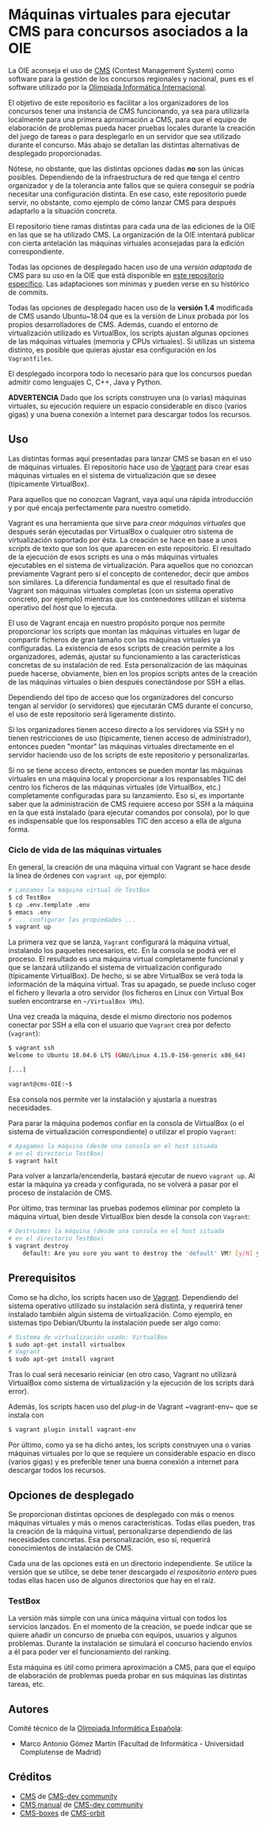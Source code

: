 # Máquinas virtuales para ejecutar CMS para concursos asociados a la OIE

La OIE aconseja el uso de [CMS](https://github.com/cms-dev/cms) (Contest 
Management System) como software para la gestión de los concursos regionales
y nacional, pues es el software utilizado por la
[Olimpiada Informática Internacional](https://ioinformatics.org/).

El objetivo de este repositorio es facilitar a los organizadores de los
concursos tener una instancia de CMS funcionando, ya sea para utilizarla
localmente para una primera aproximación a CMS, para que el equipo
de elaboración de problemas pueda hacer pruebas locales durante 
la creación del juego de tareas o para desplegarlo en un servidor
que sea utilizado durante el concurso. Más abajo se detallan las
distintas alternativas de desplegado proporcionadas.

Nótese, no obstante, que las distintas opciones dadas **no** son
las únicas posibles. Dependiendo de la infraestructura de red que tenga el centro
organizador y de la tolerancia ante fallos que se quiera conseguir se podría
necesitar una configuración distinta. En ese caso, este repositorio puede servir,
no obstante, como ejemplo de cómo lanzar CMS para después adaptarlo a la situación
concreta.

El repositorio tiene ramas distintas para cada una de las ediciones
de la OIE en las que se ha utilizado CMS. La organización de la OIE intentará
publicar con cierta antelación las máquinas virtuales aconsejadas para
la edición correspondiente.

Todas las opciones de desplegado hacen uso de una *versión adaptada* de CMS
para su uso en la OIE que está disponible en
[este repositorio específico](https://github.com/olimpiada-informatica/cms). Las
adaptaciones son mínimas y pueden verse en su histórico de commits.

Todas las opciones de desplegado hacen uso de la **versión 1.4** modificada de CMS usando
Ubuntu~18.04 que es la versión de Linux probada por los propios desarrolladores de
CMS. Además, cuando el entorno de virtualización utilizado es VirtualBox,
los scripts ajustan algunas opciones de las máquinas virtuales (memoria y CPUs virtuales).
Si utilizas un sistema distinto, es posible que quieras ajustar esa configuración
en los `Vagrantfiles`.

El desplegado incorpora todo lo necesario para que los concursos puedan admitir
como lenguajes C, C++, Java y Python.

**ADVERTENCIA** Dado que los scripts construyen una (o varias) máquinas virtuales,
su ejecución requiere un espacio considerable en disco (varios gigas) y una
buena conexión a internet para descargar todos los recursos.

## Uso

Las distintas formas aquí presentadas para lanzar CMS se basan en el uso de
máquinas virtuales. El repositorio hace uso de
[Vagrant](https://es.wikipedia.org/wiki/Vagrant_(software)) para crear esas
máquinas virtuales en el sistema de virtualización que se desee (típicamente
VirtualBox).

Para aquellos que no conozcan Vagrant, vaya aquí una rápida introducción y
por qué encaja perfectamente para nuestro cometido.

Vagrant es una herramienta que sirve para *crear máquinas virtuales* que después
serán ejecutadas por VirtualBox o cualquier otro sistema de virtualización
soportado por ésta. La creación se hace en base a unos *scripts* de texto que
son los que aparecen en este repositorio. El resultado de la ejecución de esos
scripts es una o más máquinas virtuales ejecutables en el sistema de
virtualización. Para aquellos que no conozcan previamente Vagrant pero sí el
concepto de contenedor, decir que ambos son similares. La diferencia fundamental
es que el resultado final de Vagrant son máquinas virtuales completas (con un
sistema operativo concreto, por ejemplo) mientras que los contenedores utilizan
el sistema operativo del *host* que lo ejecuta.

El uso de Vagrant encaja en nuestro propósito porque nos permite proporcionar
los scripts que montan las máquinas virtuales en lugar de compartir ficheros
de gran tamaño con las máquinas virtuales ya configuradas. La existencia de
esos scripts de creación permite a los organizadores, además, ajustar su
funcionamiento a las características concretas de su instalación de red.
Esta personalización de las máquinas puede hacerse, obviamente, bien en
los propios scripts antes de la creación de las máquinas virtuales o bien
después conectándose por SSH a ellas.

Dependiendo del tipo de acceso que los organizadores del concurso tengan al
servidor (o servidores) que ejecutarán CMS durante el concurso, el uso de
este repositorio será ligeramente distinto.

Si los organizadores tienen acceso directo a los servidores vía SSH y no
tienen restricciones de uso (típicamente, tienen acceso de administrador),
entonces pueden "montar" las máquinas virtuales directamente en el servidor
haciendo uso de los scripts de este repositorio y personalizarlas.

Si no se tiene acceso directo, entonces se pueden montar las máquinas virtuales
en una máquina local y proporcionar a los responsables TIC del centro los
ficheros de las máquinas virtuales (de VirtualBox, etc.) completamente configuradas
para su lanzamiento. Eso sí, es importante saber que la administración de CMS
requiere acceso por SSH a la máquina en la que está instalado (para ejecutar
comandos por consola), por lo que es indispensable que los responsables TIC
den acceso a ella de alguna forma.

### Ciclo de vida de las máquinas virtuales

En general, la creación de una máquina virtual con Vagrant se hace desde la
línea de órdenes con `vagrant up`, por ejemplo:

```bash
# Lanzamos la máquina virtual de TestBox
$ cd TestBox
$ cp .env.template .env
$ emacs .env
# ... configurar las propiedades ...
$ vagrant up
```

La primera vez que se lanza, `Vagrant` configurará la máquina virtual,
instalando los paquetes necesarios, etc. En la consola se podrá ver el proceso.
El resultado es una máquina virtual completamente funcional y que se lanzará
utilizando el sistema de virtualización configurado (típicamente
VirtualBox). De hecho, si se abre VirtualBox se verá toda la información
de la máquina virtual. Tras su apagado, se puede incluso coger el fichero
y llevarla a otro servidor (los ficheros en Linux con Virtual Box
suelen encontrarse en `~/VirtualBox VMs`).

Una vez creada la máquina, desde el mismo directorio nos podemos
conectar por SSH a ella con el usuario que `Vagrant` crea por defecto
(`vagrant`):

```bash
$ vagrant ssh
Welcome to Ubuntu 18.04.6 LTS (GNU/Linux 4.15.0-156-generic x86_64)

[...]

vagrant@cms-OIE:~$ 
```

Esa consola nos permite ver la instalación y ajustarla a nuestras necesidades.

Para parar la máquina podemos confiar en la consola de VirtualBox (o el sistema
de virtualización correspondiente) o utilizar el propio `Vagrant`:

```bash
# Apagamos la máquina (desde una consola en el host situada
# en el directorio TestBox)
$ vagrant halt
```

Para volver a lanzarla/encenderla, bastará ejecutar de nuevo `vagrant up`. Al
estar la máquina ya creada y configurada, no se volverá a pasar por el
proceso de instalación de CMS.

Por último, tras terminar las pruebas podemos eliminar por completo la máquina
virtual, bien desde VirtualBox bien desde la consola con `Vagrant`:

```bash
# Destruimos la máquina (desde una consola en el host situada
# en el directorio TestBox)
$ vagrant destroy
    default: Are you sure you want to destroy the 'default' VM? [y/N] y
```

## Prerequisitos

Como se ha dicho, los scripts hacen uso de [Vagrant](https://es.wikipedia.org/wiki/Vagrant_(software)).
Dependiendo del sistema operativo utilizado su instalación será distinta,
y requerirá tener instalado también algún sistema de virtualización.
Como ejemplo, en sistemas tipo Debian/Ubuntu la instalación puede ser algo como:

```bash
# Sistema de virtualización usado: VirtualBox
$ sudo apt-get install virtualbox
# Vagrant
$ sudo apt-get install vagrant
```

Tras lo cual será necesario reiniciar (en otro caso, Vagrant no utilizará VirtualBox
como sistema de virtualización y la ejecución de los scripts dará error).

Además, los scripts hacen uso del *plug-in* de Vagrant ~vagrant-env~ que se instala con

```bash
$ vagrant plugin install vagrant-env
```

Por último, como ya se ha dicho antes, los scripts construyen una o varias máquinas
virtuales por lo que se requiere un considerable espacio en disco (varios gigas)
y es preferible tener una buena conexión a internet para descargar todos los
recursos.

## Opciones de desplegado

Se proporcionan distintas opciones de desplegado con más o menos máquinas virtuales y
más o menos características. Todas ellas pueden, tras la creación de la máquina
virtual, personalizarse dependiendo de las necesidades concretas. Esa personalización,
eso sí, requerirá conocimientos de instalación de CMS.

Cada una de las opciones está en un directorio independiente. Se utilice la
versión que se utilice, se debe tener descargado *el respositorio entero* pues
todas ellas hacen uso de algunos directorios que hay en el raíz.

### TestBox

La versión más simple con una única máquina virtual con todos los servicios lanzados.
En el momento de la creación, se puede indicar que se quiere añadir un concurso
de prueba con equipos, usuarios y algunos problemas. Durante la instalación
se simulará el concurso haciendo envíos a él para poder ver el funcionamiento del
ranking.

Esta máquina es útil como primera aproximación a CMS, para que el equipo de
elaboración de problemas pueda probar en sus máquinas las distintas tareas, etc.

## Autores

Comité técnico de la [Olimpiada Informática Española](https://olimpiada-informatica.org):

- Marco Antonio Gómez Martín (Facultad de Informática - Universidad Complutense de Madrid)

## Créditos

- [CMS](https://github.com/cms-dev/cms) de [CMS-dev community](https://github.com/cms-dev/cms/blob/master/AUTHORS.txt)
- [CMS manual](http://cms.readthedocs.io/en/latest/index.html) de [CMS-dev community](https://github.com/cms-dev/cms/blob/master/AUTHORS.txt)
- [CMS-boxes](https://github.com/cms-orbits/cms-boxes/) de [CMS-orbit](https://github.com/cms-orbits)
